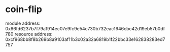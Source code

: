 # coin-flip
module address: 0x66fd6237b7f79a1914ec07e9fc9e54c730b732eac1646cbc42d19eb57b0df780
resource address: 0xcf968bb8f8b269b8a9103af11b3c02a32a6819b1f22bbc33e162838283ed7757
